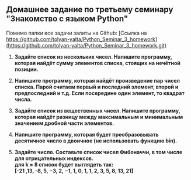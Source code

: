 ## Домашнее задание по третьему семинару "Знакомство с языком Python"

Помимо папки все задачи залиты на Github: [Ссылка на https://github.com/tolyan-yalta/Python_Seminar_3_homework](https://github.com/tolyan-yalta/Python_Seminar_3_homework.git)

1. **Задайте список из нескольких чисел. Напишите программу, которая найдёт сумму элементов списка, стоящих на нечётной позиции.**

2. **Напишите программу, которая найдёт произведение пар чисел списка. Парой считаем первый и последний элемент, второй и предпоследний и т.д. Если посередине один элемент, то квадрат числа.**

3. **Задайте список из вещественных чисел. Напишите программу, которая найдёт разницу между максимальным и минимальным значением дробной части элементов.**

4. **Напишите программу, которая будет преобразовывать десятичное число в двоичное (не использовать функцию bin).**

5. **Задайте число. Составьте список чисел Фибоначчи, в том числе для отрицательных индексов.**   
**для k = 8 список будет выглядеть так:**   
**[-21 ,13, -8, 5, −3, 2, −1, 1, 0, 1, 1, 2, 3, 5, 8, 13, 21]**

